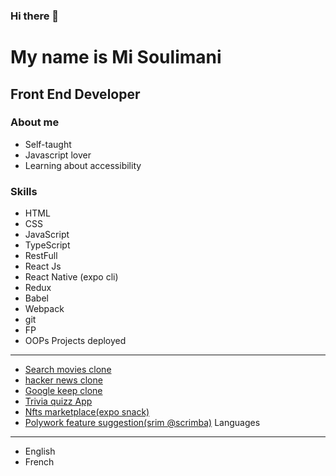 ### Hi there 👋
My name is Mi Soulimani
=======================

Front End Developer
-------------------
 
### About me

*   Self-taught
*   Javascript lover
*   Learning about accessibility


### Skills

*   HTML
*   CSS
*   JavaScript
*   TypeScript
*   RestFull
*   React Js
*   React Native (expo cli)
*   Redux
*   Babel
*   Webpack
*   git
*   FP
*   OOPs
Projects deployed
-----------------

*   [Search movies clone](https://searchmoviezzz.netlify.app)
*   [hacker news clone](https://searchmoviezzz.netlify.app)
*   [Google keep clone](https://searchmoviezzz.netlify.app)
*   [Trivia quizz App](https://searchmoviezzz.netlify.app)
*   [Nfts marketplace(expo snack)](https://searchmoviezzz.netlify.app)
*   [Polywork feature suggestion(srim @scrimba)](https://searchmoviezzz.netlify.app)
Languages
---------

*   English
*   French
